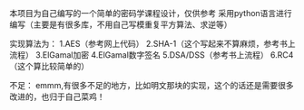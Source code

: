 本项目为自己编写的一个简单的密码学课程设计，仅供参考
采用python语言进行编写（主要是有很多库，不用自己写模重复平方算法、求逆等）


实现算法为：
1.AES（参考网上代码）
2.SHA-1（这个写起来不算麻烦，参考书上流程）
3.ElGamal加密
4.ElGamal数字签名
5.DSA/DSS（参考书上流程）
6.RC4（这个算比较简单的）


不足：
    emmm,有很多不足的地方，比如明文那块的实现，这个的话还是需要很多改进的，也归于自己菜鸡！
